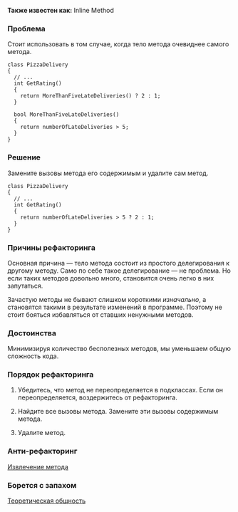 **Также известен как:** Inline Method

### Проблема
Стоит использовать в том случае, когда тело метода очевиднее самого метода.
```
class PizzaDelivery 
{
  // ...
  int GetRating() 
  {
    return MoreThanFiveLateDeliveries() ? 2 : 1;
  }
  
  bool MoreThanFiveLateDeliveries() 
  {
    return numberOfLateDeliveries > 5;
  }
}
```

### Решение
Замените вызовы метода его содержимым и удалите сам метод.
```
class PizzaDelivery 
{
  // ...
  int GetRating() 
  {
    return numberOfLateDeliveries > 5 ? 2 : 1;
  }
}
```

### Причины рефакторинга
Основная причина — тело метода состоит из простого делегирования к другому методу. Само по себе такое делегирование — не проблема. Но если таких методов довольно много, становится очень легко в них запутаться.

Зачастую методы не бывают слишком короткими _изначально_, а становятся такими в результате изменений в программе. Поэтому не стоит бояться избавляться от ставших ненужными методов.

### Достоинства
Минимизируя количество бесполезных методов, мы уменьшаем общую сложность кода.

### Порядок рефакторинга
1. Убедитесь, что метод не переопределяется в подклассах. Если он переопределяется, воздержитесь от рефакторинга.
    
2. Найдите все вызовы метода. Замените эти вызовы содержимым метода.
    
3. Удалите метод.

### Анти-рефакторинг
[Извлечение метода](Извлечение%20метода.md)

### Борется с запахом
[Теоретическая общность](Теоретическая%20общность.md)